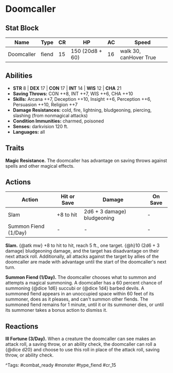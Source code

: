 # Doomcaller

## Stat Block

| Name | Type | CR | HP | AC | Speed |
|------|------|----|----|----|-------|
| Doomcaller | fiend | 15 | 150 (20d8 + 60) | 16 | walk 30, canHover True |

## Abilities

- **STR** 8 | **DEX** 17 | **CON** 17 | **INT** 14 | **WIS** 12 | **CHA** 21
- **Saving Throws:** CON ++8, INT ++7, WIS ++6, CHA ++10  
- **Skills:** Arcana ++7, Deception ++10, Insight ++6, Perception ++6, Persuasion ++10, Religion ++7  
- **Damage Resistances:** cold, fire, lightning, bludgeoning, piercing, slashing (from nonmagical attacks)  
- **Condition Immunities:** charmed, poisoned  
- **Senses:** darkvision 120 ft.  
- **Languages:** all

## Traits

**Magic Resistance.** The doomcaller has advantage on saving throws against spells and other magical effects.


## Actions

| Action | Hit or Save | Damage | On Save |
|--------|--------------|--------|----------|
| Slam | +8 to hit | 2d6 + 3 damage) bludgeoning | - |
| Summon Fiend (1/Day) | - | - | - |

**Slam.** {@atk mw} +8 to hit to hit, reach 5 ft., one target. {@h}10 (2d6 + 3 damage) bludgeoning damage, and the target has disadvantage on their next attack roll. Additionally, all attacks against the target by allies of the doomcaller are made with advantage until the start of the doomcaller's next turn.

**Summon Fiend (1/Day).** The doomcaller chooses what to summon and attempts a magical summoning. A doomcaller has a 60 percent chance of summoning {@dice 1d6} succubi or {@dice 1d4} barbed devils. A summoned fiend appears in an unoccupied space within 60 feet of its summoner, does as it pleases, and can't summon other fiends. The summoned fiend remains for 1 minute, until it or its summoner dies, or until its summoner takes a bonus action to dismiss it.

## Reactions

**Ill Fortune (3/Day).** When a creature the doomcaller can see makes an attack roll, a saving throw, or an ability check, the doomcaller can roll a {@dice d20} and choose to use this roll in place of the attack roll, saving throw, or ability check.



^Tags: #combat_ready #monster #type_fiend #cr_15